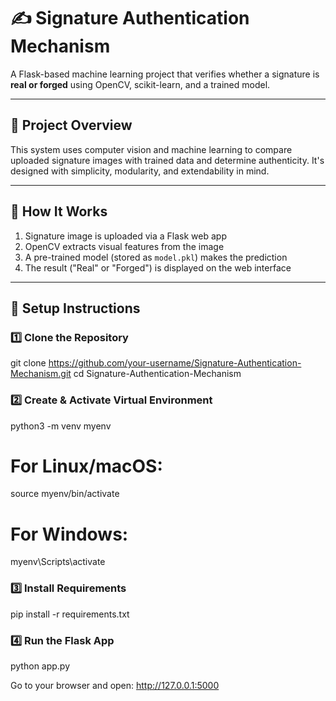 # ✍️ Signature Authentication Mechanism

A Flask-based machine learning project that verifies whether a signature is **real or forged** using OpenCV, scikit-learn, and a trained model.

---

## 🚀 Project Overview

This system uses computer vision and machine learning to compare uploaded signature images with trained data and determine authenticity. It's designed with simplicity, modularity, and extendability in mind.

---

## 🧠 How It Works

1. Signature image is uploaded via a Flask web app
2. OpenCV extracts visual features from the image
3. A pre-trained model (stored as `model.pkl`) makes the prediction
4. The result ("Real" or "Forged") is displayed on the web interface

---

## 🔧 Setup Instructions

### 1️⃣ Clone the Repository

git clone https://github.com/your-username/Signature-Authentication-Mechanism.git
cd Signature-Authentication-Mechanism


### 2️⃣ Create & Activate Virtual Environment

python3 -m venv myenv

# For Linux/macOS:
source myenv/bin/activate

# For Windows:
myenv\Scripts\activate


### 3️⃣ Install Requirements

pip install -r requirements.txt

### 4️⃣ Run the Flask App

python app.py


Go to your browser and open:
http://127.0.0.1:5000




